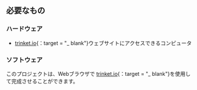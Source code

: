 ## 必要なもの

### ハードウェア

+ [trinket.io](https://trinket.io){：target = "_ blank"}ウェブサイトにアクセスできるコンピュータ

### ソフトウェア

このプロジェクトは、Webブラウザで [trinket.io](https://trinket.io){：target = "_ blank"}を使用して完成させることができます。
